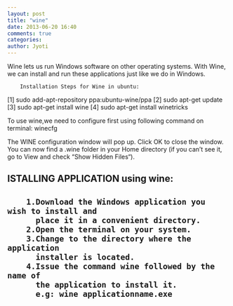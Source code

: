 ```yaml
---
layout: post
title: "wine"
date: 2013-06-20 16:40
comments: true
categories: 
author: Jyoti
---
```

Wine lets us run Windows software on other operating systems.
With Wine, we can install and run these applications just like we do in Windows.

        Installation Steps for Wine in ubuntu:

[1]
        sudo add-apt-repository ppa:ubuntu-wine/ppa
[2]
        sudo apt-get update
[3]
        sudo apt-get install wine
[4]
        sudo apt-get install winetricks

	

To use wine,we need to configure first using following command on terminal:
        winecfg

The WINE configuration window will pop up. Click OK to close the window. You can now find a .wine folder in your Home directory (if you can’t see it, go to View and check “Show Hidden Files“).

<h2>ISTALLING APPLICATION using wine:<h2>

        1.Download the Windows application you wish to install and 
          place it in a convenient directory.
        2.Open the terminal on your system.
        3.Change to the directory where the application 
          installer is located.
        4.Issue the command wine followed by the name of 
          the application to install it.
          e.g: wine applicationname.exe



